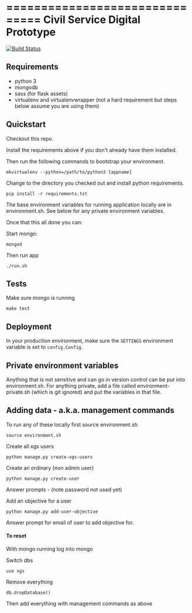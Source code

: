 ===============================
Civil Service Digital Prototype
===============================

[![Build Status](https://travis-ci.org/crossgovernmentservices/csdigital-prototype.svg)](https://travis-ci.org/crossgovernmentservices/csdigital-prototype)

Requirements
------------
- python 3
- mongodb
- sass (for flask assets)
- virtualenv and virtualenvwrapper (not a hard requirement but steps below assume you are using them)

Quickstart
----------

Checkout this repo.

Install the requirements above if you don't already have them installed.

Then run the following commands to bootstrap your environment.

```
mkvirtualenv --python=/path/to/python3 [appname]
```
Change to the directory you checked out and install python requirements.

```
pip install -r requirements.txt
```

The base environment variables for running application locally are in environment.sh. See below for any private environment variables.

Once that this all done you can:

Start mongo:
```
mongod
```

Then run app
```
./run.sh
```

Tests
----------

Make sure mongo is running

```
make test
```

Deployment
----------

In your production environment, make sure the ``SETTINGS`` environment variable is set to ``config.Config``.


Private environment variables
---------------------

Anything that is not sensitive and can go in version control can be put into
environment.sh. For anything private, add a file called environment-private.sh (which is git ignored) and put the variables in that file.


Adding data - a.k.a. management commands
----------------------------------------

To run any of these locally first source environment.sh

```
source environment.sh
```

Create all xgs users
```
python manage.py create-xgs-users
```

Create an ordinary (non admin user)
```
python manage.py create-user
```
Answer prompts - (note password not used yet)

Add an objective for a user
```
python manage.py add-user-objective
```
Answer prompt for email of user to add objective for.

#### To reset
With mongo running log into mongo

Switch dbs
```
use xgs
```
Remove everything
```
db.dropDatabase()
```
Then add everything with management commands as above
